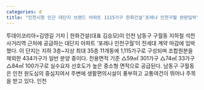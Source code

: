 ```yaml
---
categories: d
title: "인천시청 인근 대단지 브랜드 아파트 1115가구 한화건설‘포레나 인천구월 완판임박"
---
```

투데이코리아=김영길 기자 | 한화건설(대표 김승모)이 인천 남동구 구월동 지하철 석천사거리역 근처에 공급하는 대단지 아파트 ‘포레나 인천구월’이 전세대 계약 마감에 임박했다. 이 단지는 지하 3층~지상 최대 35층 11개동에 1,115가구로 구성되며 조합원분을 제외한 434가구가 일반 분양 중이다. 전용면적 기준 △59㎡ 301가구 △74㎡ 33가구 △84㎡ 100가구로 실수요자 선호도가 높은 중소형 면적으로 공급된다. 남동구 구월동은 인천 원도심의 중심지여서 주변에 생활편의시설이 풍부하고 교통여건이 뛰어나 주목을 받고 있다. 인천